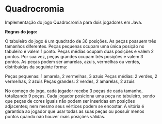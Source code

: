 # Quadrocromia
Implementação do jogo Quadrocromia para dois jogadores em Java.


**Regras do jogo:**

  O tabuleiro do jogo é um quadrado de 36 posições. As peças possuem três tamanhos diferentes. Peças pequenas ocupam uma única posição no tabuleiro e valem 1 ponto. Peças médias ocupam duas posições e valem 2 pontos. Por sua vez, peças grandes ocupam três posições e valem 3 pontos. As peças podem ser amarelas, azuis, vermelhas ou verdes, distribuídas da seguinte forma:

  Peças pequenas: 1 amarela, 2 vermelhas, 3 azuis
  Peças médias: 2 verdes, 2 vermelhas, 2 azuis
  Peças grandes: 2 verdes, 2 amarelas, 2 azuis

  No começo do jogo, cada jogador recebe 3 peças de cada tamanho, totalizando 9 peças. Cada jogador posiciona uma peça no tabuleiro, sendo que peças de cores iguais não podem ser inseridas em posições adjacentes; nem mesmo seus vértices podem se encostar. A vitória é garantida ao jogador que usar todas as suas peças ou possuir menos pontos quando não houver mais posições válidas.

